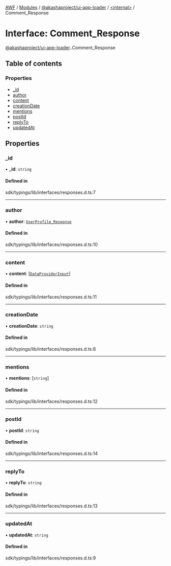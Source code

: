 [AWF](../README.md) / [Modules](../modules.md) / [@akashaproject/ui-app-loader](../modules/akashaproject_ui_app_loader.md) / [<internal\>](../modules/akashaproject_ui_app_loader._internal_.md) / Comment\_Response

# Interface: Comment\_Response

[@akashaproject/ui-app-loader](../modules/akashaproject_ui_app_loader.md).[<internal>](../modules/akashaproject_ui_app_loader._internal_.md).Comment_Response

## Table of contents

### Properties

- [\_id](akashaproject_ui_app_loader._internal_.Comment_Response.md#_id)
- [author](akashaproject_ui_app_loader._internal_.Comment_Response.md#author)
- [content](akashaproject_ui_app_loader._internal_.Comment_Response.md#content)
- [creationDate](akashaproject_ui_app_loader._internal_.Comment_Response.md#creationdate)
- [mentions](akashaproject_ui_app_loader._internal_.Comment_Response.md#mentions)
- [postId](akashaproject_ui_app_loader._internal_.Comment_Response.md#postid)
- [replyTo](akashaproject_ui_app_loader._internal_.Comment_Response.md#replyto)
- [updatedAt](akashaproject_ui_app_loader._internal_.Comment_Response.md#updatedat)

## Properties

### \_id

• **\_id**: `string`

#### Defined in

sdk/typings/lib/interfaces/responses.d.ts:7

___

### author

• **author**: [`UserProfile_Response`](akashaproject_ui_app_loader._internal_.UserProfile_Response.md)

#### Defined in

sdk/typings/lib/interfaces/responses.d.ts:10

___

### content

• **content**: [[`DataProviderInput`](akashaproject_ui_app_loader._internal_.DataProviderInput.md)]

#### Defined in

sdk/typings/lib/interfaces/responses.d.ts:11

___

### creationDate

• **creationDate**: `string`

#### Defined in

sdk/typings/lib/interfaces/responses.d.ts:8

___

### mentions

• **mentions**: [`string`]

#### Defined in

sdk/typings/lib/interfaces/responses.d.ts:12

___

### postId

• **postId**: `string`

#### Defined in

sdk/typings/lib/interfaces/responses.d.ts:14

___

### replyTo

• **replyTo**: `string`

#### Defined in

sdk/typings/lib/interfaces/responses.d.ts:13

___

### updatedAt

• **updatedAt**: `string`

#### Defined in

sdk/typings/lib/interfaces/responses.d.ts:9
